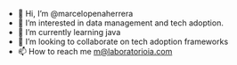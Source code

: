 - 👋 Hi, I’m @marcelopenaherrera
- 👀 I’m interested in data management and tech adoption.
- 🌱 I’m currently learning java
- 💞️ I’m looking to collaborate on tech adoption frameworks
- 📫 How to reach me m@laboratorioia.com

<!---
marcelopenaherrera/marcelopenaherrera is a ✨ special ✨ repository because its `README.md` (this file) appears on your GitHub profile.
You can click the Preview link to take a look at your changes.
--->
